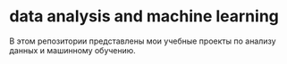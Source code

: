 # data analysis and machine learning 

В этом репозитории представлены мои учебные проекты по анализу данных и машинному обучению. 
